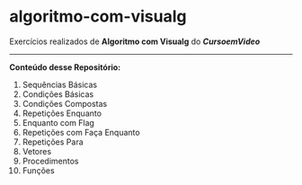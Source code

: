 # algoritmo-com-visualg
 Exercícios realizados de **Algoritmo com Visualg** do **_CursoemVideo_**
 
 ---
 
 **Conteúdo desse Repositório:**
 
 1. Sequências Básicas
 2. Condições Básicas
 3. Condições Compostas
 4. Repetições Enquanto
 5. Enquanto com Flag
 6. Repetições com Faça Enquanto
 7. Repetições Para
 8. Vetores
 9. Procedimentos
10. Funções
 
 
